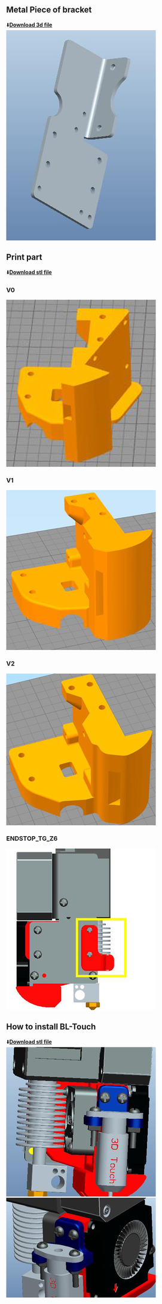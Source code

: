 ## Metal Piece of bracket
:arrow_down:[**Download 3d file**](./DDE_BR_V1.zip)  
![](./DDE_BR_V1.jpg)

## Print part
:arrow_down:[**Download stl file**](stl.zip)
### V0
![](TPUEXT_PC_V0.jpg)   
### V1
![](TPUEXT_PC_V1.jpg)      
### V2
![](TPUEXT_PC_V2.jpg) 
### ENDSTOP_TG_Z6
![](ENDSTOP_TG_Z6.jpg) 

## How to install BL-Touch
:arrow_down:[**Download stl file**](./br_bltouch.zip)    
![](3DTouch_Bracket_1.jpg) ![](3DTouch_Bracket_2.jpg)     

